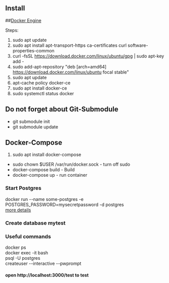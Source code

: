 ## Install

##[Docker Engine](https://www.digitalocean.com/community/tutorials/how-to-install-and-use-docker-on-ubuntu-20-04-ru)

Steps:

1. sudo apt update
2. sudo apt install apt-transport-https ca-certificates curl software-properties-common
3. curl -fsSL https://download.docker.com/linux/ubuntu/gpg | sudo apt-key add -
4. sudo add-apt-repository "deb [arch=amd64] https://download.docker.com/linux/ubuntu focal stable"
5. sudo apt update
6. apt-cache policy docker-ce
7. sudo apt install docker-ce
8. sudo systemctl status docker

## Do not forget about Git-Submodule
- git submodule init
- git submodule update

## Docker-Compose
1. sudo apt  install docker-compose

 - sudo chown $USER /var/run/docker.sock - turn off sudo
 - docker-compose build - Build 
 - docker-compose up - run container
 
### Start Postgres
docker run --name some-postgres -e POSTGRES_PASSWORD=mysecretpassword -d postgres\
[more details](https://hub.docker.com/_/postgres)


### Create database mytest

### Useful commands
docker ps\
docker exec -it <key> bash\
psql -U postgres\
createuser --interactive --pwprompt


#### open http://localhost:3000/test to test
